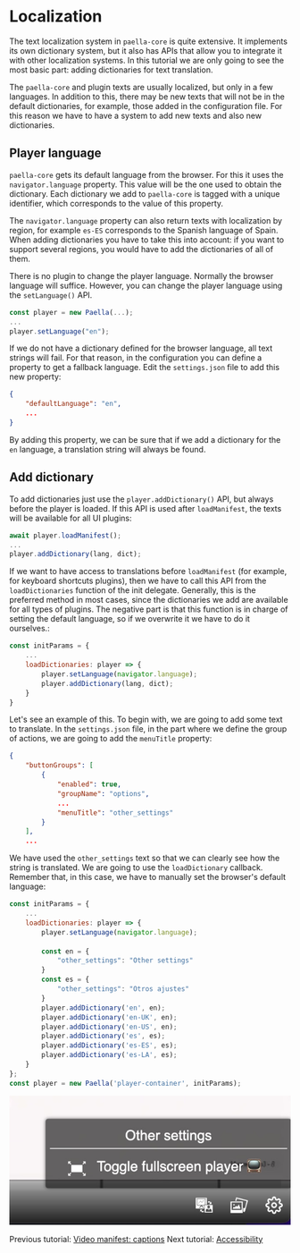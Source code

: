 # Localization

The text localization system in `paella-core` is quite extensive. It implements its own dictionary system, but it also has APIs that allow you to integrate it with other localization systems. In this tutorial we are only going to see the most basic part: adding dictionaries for text translation.

The `paella-core` and plugin texts are usually localized, but only in a few languages. In addition to this, there may be new texts that will not be in the default dictionaries, for example, those added in the configuration file. For this reason we have to have a system to add new texts and also new dictionaries.

## Player language

`paella-core` gets its default language from the browser. For this it uses the `navigator.language` property. This value will be the one used to obtain the dictionary. Each dictionary we add to `paella-core` is tagged with a unique identifier, which corresponds to the value of this property. 

The `navigator.language` property can also return texts with localization by region, for example `es-ES` corresponds to the Spanish language of Spain. When adding dictionaries you have to take this into account: if you want to support several regions, you would have to add the dictionaries of all of them.

There is no plugin to change the player language. Normally the browser language will suffice. However, you can change the player language using the `setLanguage()` API.

```js
const player = new Paella(...);
...
player.setLanguage("en");
```

If we do not have a dictionary defined for the browser language, all text strings will fail. For that reason, in the configuration you can define a property to get a fallback language. Edit the `settings.json` file to add this new property:

```json
{
    "defaultLanguage": "en",
    ...
}
```

By adding this property, we can be sure that if we add a dictionary for the `en` language, a translation string will always be found.

## Add dictionary

To add dictionaries just use the `player.addDictionary()` API, but always before the player is loaded. If this API is used after `loadManifest`, the texts will be available for all UI plugins:

```js
await player.loadManifest();
...
player.addDictionary(lang, dict);
```

If we want to have access to translations before `loadManifest` (for example, for keyboard shortcuts plugins), then we have to call this API from the `loadDictionaries` function of the init delegate. Generally, this is the preferred method in most cases, since the dictionaries we add are available for all types of plugins. The negative part is that this function is in charge of setting the default language, so if we overwrite it we have to do it ourselves.:

```js
const initParams = {
    ...
    loadDictionaries: player => {
        player.setLanguage(navigator.language);
        player.addDictionary(lang, dict);
    }
}
```

Let's see an example of this. To begin with, we are going to add some text to translate. In the `settings.json` file, in the part where we define the group of actions, we are going to add the `menuTitle` property:

```json
{
    "buttonGroups": [
        {
            "enabled": true,
            "groupName": "options",
            ...
            "menuTitle": "other_settings"
        }
    ],
    ...
```

We have used the `other_settings` text so that we can clearly see how the string is translated. We are going to use the `loadDictionary` callback. Remember that, in this case, we have to manually set the browser's default language:

```js
const initParams = {
    ...
    loadDictionaries: player => {
        player.setLanguage(navigator.language);

        const en = {
            "other_settings": "Other settings"
        }
        const es = {
            "other_settings": "Otros ajustes"
        }
        player.addDictionary('en', en);
        player.addDictionary('en-UK', en);
        player.addDictionary('en-US', en);
        player.addDictionary('es', es);
        player.addDictionary('es-ES', es);
        player.addDictionary('es-LA', es);
    }
};
const player = new Paella('player-container', initParams);
```
![localization example](localization_example.jpg)


Previous tutorial: [Video manifest: captions](video_manifest_captions.md)
Next tutorial: [Accessibility](accessibility.md)